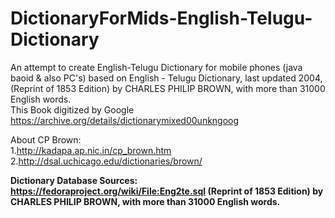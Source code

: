 DictionaryForMids-English-Telugu-Dictionary
===========================================

An attempt to create English-Telugu Dictionary for mobile phones (java baoid & also PC's) based on English - Telugu Dictionary, last updated 2004, (Reprint of 1853 Edition) by CHARLES PHILIP BROWN, with more than 31000 English words. 
<br>This Book digitized by Google 
https://archive.org/details/dictionarymixed00unkngoog


About CP Brown: <br>
1.http://kadapa.ap.nic.in/cp_brown.htm <br>
2.http://dsal.uchicago.edu/dictionaries/brown/

<b>Dictionary Database Sources: <br>
https://fedoraproject.org/wiki/File:Eng2te.sql
(Reprint of 1853 Edition) by CHARLES PHILIP BROWN, with more than 31000 English words.
